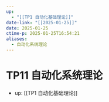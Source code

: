 ```yaml
---
up:
  - "[[TP1 自动化基础理论]]"
date-link: "[[2025-01-25]]"
date: 2025-01-25
ctime-p: 2025-01-25T16:54:21
aliases:
  - 自动化系统理论
---
```


# TP11 自动化系统理论

- up: [[TP1 自动化基础理论]]
